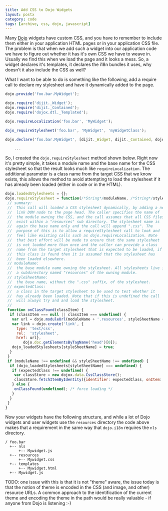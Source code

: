```yaml
---
title: Add CSS to Dojo Widgets
layout: postx
category: code
tags: [archive, css, dojo, javascript]
---
```


Many [Dojo](https://dojotoolkit.org/) widgets have custom CSS, and you have to remember to include them either in your application HTML pages or in 
your application CSS file. The problem is that when we add such a widget into our application code we have to figure out 
whether it has it's own CSS we have to weave in. Usually we find this when we load the page and it looks a mess. So, a 
widget declares it's templates, it declares the i18n bundles it uses, why doesn't it also include the CSS as well?

What I want to be able to do is something like the following, add a require call to declare my stylesheet and have it 
dynamically added to the page.

```javascript
dojo.provide('foo.bar.MyWidget');

dojo.require('dijit._Widget');
dojo.require('dijit._Contained');
dojo.require('dojox.dtl._Templated');

dojo.requireLocalization('foo.bar', 'MyWidget');

dojo_requireStylesheet('foo.bar', 'MyWidget', 'myWidgetClass');

dojo.declare('foo.bar.MyWidget', [dijit._Widget, dijit._Contained, dojox.dtl._Templated], {

    ...
```

So, I created the `dojo.requireStylesheet` method shown below. Right now it's pretty simple, it takes a module name and 
the base name for the CSS stylesheet so that the result looks much like `requireLocalization`. The additional parameter 
is a class name from the target CSS that we know exists, this allows the method to avoid attempting to load the 
stylesheet if it has already been loaded (either in code or in the HTML).

```javascript
dojo.loadedStylesheets = {};
dojo.requireStylesheet = function(/*String*/moduleName, /*String*/styleSheetName, /*String*/expectedClass) {
 // summary:
 //  This call will loaded a CSS stylesheet dynamically, by adding a new
 //  link DOM node to the page head. The caller specifies the name of 
 //  the module owning the CSS, and the call assumes that all CSS files
 //  exist within a "resources" sub directory. The stylesheet name is
 //  again the base name only and the call will append ".css". The 
 //  purpose of this is to allow a requireStylesheet call to look and
 //  feel like existing calls such as dojo.requireLocalization. Note
 //  that best effort will be made to ensure that the same stylesheet
 //  is not loaded more than once and the caller can provide a class
 //  name from the target stylesheet that is expected to be loaded, if
 //  this class is found then it is assumed that the stylesheet has
 //  been loaded elsewhere.
 // moduleName:
 //  the base module name owning the stylesheet. All stylesheets live in
 //  a subdirectory named "resources" of the owning module.
 // styleSheetName:
 //  the base name, without the ".css" suffix, of the stylesheet.
 // expectedClass:
 //  a class in the target stylesheet to be used to test whether it 
 //  has already been loaded. Note that if this is undefined the call
 //  will always try and and load the stylesheet.
 //
 function onClassFound(classItem) {
  if (classItem === null || classItem === undefined) {
   var url = dojo.moduleUrl(moduleName + '.resources', styleSheetName + '.css');  
   var link = dojo.create('link', {
     type: 'text/css',
     rel:  'stylesheet',
     href: url},
        dojo.doc.getElementsByTagName('head')[0]);
   dojo_loadedStylesheets[styleSheetName] = true;
  }
 }
 if (moduleName !== undefined && styleSheetName !== undefined) {
  if (dojo_loadedStylesheets[styleSheetName] === undefined) {
   if (expectedClass !== undefined) {
    var classStore = new dojox.data.CssClassStore();
    classStore.fetchItemByIdentity({identifier: expectedClass, onItem: onClassFound});
   } else {
    onClassFound(undefined); /* force loading */
   }
  }
 }
}
```

Now your widgets have the following structure, and while a lot of Dojo widgets and user widgets use the `resources` 
directory the code above makes that a requirement in the same way that `dojo.i18n` requires the `nls` directory.

```
/ foo.bar
  +-- nls
      +-- Mywidget.js
  +-- resources
      +-- Mywidget.css
  +-- templates
      +-- Mywidget.html
  +-- Mywidget.js
```

TODO: one issue with this is that it is not "theme" aware, the issue today is that the notion of theme is encoded in 
the CSS (and image, and other) resource URLs. A common approach to the identification of the current theme and encoding 
the theme in the path would be really valuable - if anyone from Dojo is listening :-)

